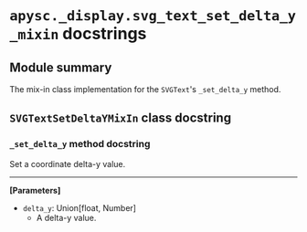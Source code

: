 # `apysc._display.svg_text_set_delta_y_mixin` docstrings

## Module summary

The mix-in class implementation for the `SVGText`'s `_set_delta_y` method.

## `SVGTextSetDeltaYMixIn` class docstring

### `_set_delta_y` method docstring

Set a coordinate delta-y value.<hr>

**[Parameters]**

- `delta_y`: Union[float, Number]
  - A delta-y value.